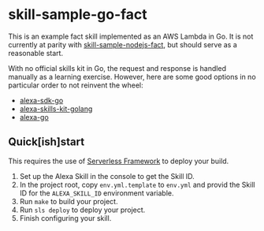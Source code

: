 # skill-sample-go-fact

This is an example fact skill implemented as an AWS Lambda in Go. It is not currently at parity with [skill-sample-nodejs-fact](https://github.cot/alexa/skill-sample-nodejs-fact), but should serve as a reasonable start.

With no official skills kit in Go, the request and response is handled manually as a learning exercise. However, here are some good options in no particular order to not reinvent the wheel:

* [alexa-sdk-go](https://gitlab.com/dasjott/alexa-sdk-go)
* [alexa-skills-kit-golang](https://github.com/ericdaugherty/alexa-skills-kit-golang)
* [alexa-go](https://github.com/arienmalec/alexa-go)

## Quick[ish]start
 
This requires the use of [Serverless Framework](https://serverless.com/) to deploy your build.

1. Set up the Alexa Skill in the console to get the Skill ID.
1. In the project root, copy `env.yml.template` to `env.yml` and provid the Skill ID for the `ALEXA_SKILL_ID` environment variable. 
1. Run `make` to build your project.
1. Run `sls deploy` to deploy your project.
1. Finish configuring your skill.
